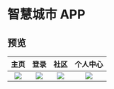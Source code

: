 # 智慧城市 APP

## 预览
主页                |  登录       |        社区        |   个人中心
:-------------------------:|:-------------------------:|:-------------------------:|:-------------------------:
![](https://github.com/birdbone/flutter_smart_city/blob/master/screenshots/home.png?raw=true)|![](https://github.com/birdbone/flutter_smart_city/blob/master/screenshots/login.png?raw=true)|![](https://github.com/birdbone/flutter_smart_city/blob/master/screenshots/community.png?raw=true)|![](https://github.com/birdbone/flutter_smart_city/blob/master/screenshots/mine.png?raw=true)|![]

